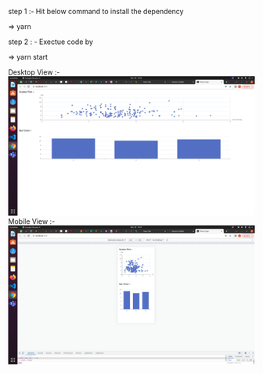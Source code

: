 step 1 :- Hit below command to install the dependency
 
=> yarn

step 2 : - Exectue code by

=> yarn start

Desktop View :-
![screenshot 1](/src/static/desktopview.png)
Mobile View :-
![screenshot 2](/src/static/mobileview.png)
